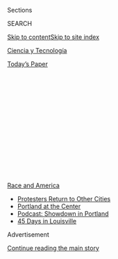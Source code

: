 <div id="app">

<div>

<div>

<div>

<div class="NYTAppHideMasthead css-1q2w90k e1suatyy0">

<div class="section css-ui9rw0 e1suatyy2">

<div class="css-eph4ug er09x8g0">

<div class="css-6n7j50">

</div>

<span class="css-1dv1kvn">Sections</span>

<div class="css-10488qs">

<span class="css-1dv1kvn">SEARCH</span>

</div>

[Skip to content](#site-content)[Skip to site index](#site-index)

</div>

<div id="masthead-section-label" class="css-1wr3we4 eaxe0e00">

[Ciencia y
Tecnología](https://www.nytimes.com/es/section/ciencia-y-tecnologia)

</div>

<div class="css-10698na e1huz5gh0">

</div>

</div>

<div id="masthead-bar-one" class="section hasLinks css-15hmgas e1csuq9d3">

<div class="css-uqyvli e1csuq9d0">

</div>

<div class="css-1uqjmks e1csuq9d1">

</div>

<div class="css-9e9ivx">

[](https://myaccount.nytimes.com/auth/login?response_type=cookie&client_id=vi)

</div>

<div class="css-1bvtpon e1csuq9d2">

[Today’s
Paper](https://www.nytimes.com/section/todayspaper)

</div>

</div>

</div>

</div>

<div data-aria-hidden="false">

<div id="site-content" data-role="main">

<div>

<div class="css-1aor85t" style="opacity:0.000000001;z-index:-1;visibility:hidden">

<div class="css-1hqnpie">

<div class="css-epjblv">

<span class="css-17xtcya">[Ciencia y
Tecnología](/es/section/ciencia-y-tecnologia)</span><span class="css-x15j1o">|</span><span class="css-fwqvlz">La
desinformación sobre las protestas por George Floyd se propaga en las
redes
sociales</span>

</div>

<div class="css-k008qs">

<div class="css-1iwv8en">

<span class="css-18z7m18"></span>

<div>

</div>

</div>

<span class="css-1n6z4y">https://nyti.ms/3csfk1K</span>

<div class="css-1705lsu">

<div class="css-4xjgmj">

<div class="css-4skfbu" data-role="toolbar" data-aria-label="Social Media Share buttons, Save button, and Comments Panel with current comment count" data-testid="share-tools">

  - 
  - 
  - 
  - 
    
    <div class="css-6n7j50">
    
    </div>

  - 

</div>

</div>

</div>

</div>

</div>

</div>

<div id="NYT_TOP_BANNER_REGION" class="css-13pd83m">

<div>

<div id="styln-prism-menu-1590763508878" class="section interactive-content interactive-size-medium css-1edisqu">

<div class="css-17ih8de interactive-body">

<div id="scroll-container" class="css-1gj85ro">

[<span class="styln-title-wrap"><span class="css-1pje3qr">Race
and</span><span class="css-1pje3qr">
America</span></span>](https://www.nytimes.com/news-event/george-floyd-protests-minneapolis-new-york-los-angeles?action=click&pgtype=Article&state=default&region=TOP_BANNER&context=storylines_menu)

  - [Protesters Return to Other
    Cities](https://www.nytimes.com/2020/07/26/us/protests-portland-seattle-trump.html?action=click&pgtype=Article&state=default&region=TOP_BANNER&context=storylines_menu)
  - [Portland at the
    Center](https://www.nytimes.com/2020/07/24/us/portland-oregon-protests-white-race.html?action=click&pgtype=Article&state=default&region=TOP_BANNER&context=storylines_menu)
  - [Podcast: Showdown in
    Portland](https://www.nytimes.com/2020/07/23/podcasts/the-daily/portland-protests.html?action=click&pgtype=Article&state=default&region=TOP_BANNER&context=storylines_menu)
  - [45 Days in
    Louisville](https://www.nytimes.com/interactive/2020/07/16/us/black-lives-matter-protests-louisville-breonna-taylor.html?action=click&pgtype=Article&state=default&region=TOP_BANNER&context=storylines_menu)

</div>

</div>

</div>

</div>

</div>

<div id="top-wrapper" class="css-1sy8kpn">

<div id="top-slug" class="css-l9onyx">

Advertisement

</div>

[Continue reading the main
story](#after-top)

<div class="ad top-wrapper" style="text-align:center;height:100%;display:block;min-height:250px">

<div id="top" class="place-ad" data-position="top" data-size-key="top">

</div>

</div>

<div id="after-top">

</div>

</div>

<div>

<div id="sponsor-wrapper" class="css-1hyfx7x">

<div id="sponsor-slug" class="css-19vbshk">

Supported by

</div>

[Continue reading the main
story](#after-sponsor)

<div id="sponsor" class="ad sponsor-wrapper" style="text-align:center;height:100%;display:block">

</div>

<div id="after-sponsor">

</div>

</div>

<div class="css-186x18t">

Tecnología

</div>

<div class="css-1vkm6nb ehdk2mb0">

# La desinformación sobre las protestas por George Floyd se propaga en las redes sociales

</div>

En el universo de la información falsa en línea, Floyd sigue vivo y
George Soros es el culpable por las protestas.

<div class="css-79elbk" data-testid="photoviewer-wrapper">

<div class="css-z3e15g" data-testid="photoviewer-wrapper-hidden">

</div>

<div class="css-1a48zt4 ehw59r15" data-testid="photoviewer-children">

![<span class="css-16f3y1r e13ogyst0" data-aria-hidden="true">Un mural
de George Floyd en el lugar de su arresto mortal en Mineápolis. La
información falsa relacionada con su muerte se está extendiendo en
línea.</span><span class="css-cnj6d5 e1z0qqy90" itemprop="copyrightHolder"><span class="css-1ly73wi e1tej78p0">Credit...</span><span><span>Caroline
Yang para The New York
Times</span></span></span>](https://static01.nyt.com/images/2020/06/01/business/03unrest-disinfo-ES/merlin_173069919_3a77e392-c604-4c90-b4fd-c76e3463c034-articleLarge.jpg?quality=75&auto=webp&disable=upscale)

</div>

</div>

<div class="css-18e8msd">

<div class="css-vp77d3 epjyd6m0">

<div class="css-1baulvz">

Por [<span class="css-1baulvz last-byline" itemprop="name">Davey
Alba</span>](https://www.nytimes.com/by/davey-alba)

</div>

</div>

  - 
    
    <div class="css-ld3wwf e16638kd2">
    
    3 de junio de
    2020
    
    </div>

  - 
    
    <div class="css-4xjgmj">
    
    <div class="css-d8bdto" data-role="toolbar" data-aria-label="Social Media Share buttons, Save button, and Comments Panel with current comment count" data-testid="share-tools">
    
      - 
      - 
      - 
      - 
        
        <div class="css-6n7j50">
        
        </div>
    
      - 
    
    </div>
    
    </div>

</div>

<div class="css-mdjrty">

[Read in
English](https://www.nytimes.com/2020/06/01/technology/george-floyd-misinformation-online.html "Read in English")

</div>

</div>

<div class="section meteredContent css-1r7ky0e" name="articleBody" itemprop="articleBody">

<div class="css-1fanzo5 StoryBodyCompanionColumn">

<div class="css-53u6y8">

[Regístrate para recibir nuestro
boletín](https://www.nytimes.com/newsletters/el-times) con lo mejor de
The New York Times.

-----

*\[*[*Sigue nuestras actualizaciones en vivo de las protestas por George
Floyd en Estados
Unidos*](https://www.nytimes.com/2020/06/02/us/protests-today-george-floyd.html)*.\]*

En Twitter y en Facebook circulan cientos de publicaciones que dicen que
George Floyd en realidad no está muerto.

Los creadores de conspiraciones están argumentando sin fundamentos que
George Soros, el inversionista multimillonario y donante del partido
demócrata, está financiando las [extensas
manifestacione](https://www.nytimes.com/live/2020/george-floyd-protests-today-06-01)s
en contra de la brutalidad policiaca.

Además, los comentaristas conservadores aseguran con pocas pruebas que
[antifa, el movimiento activista antifascismo de extrema
izquierda](https://www.nytimes.com/es/2020/06/02/espanol/mundo/que-es-antifa.html),
coordinó los disturbios y saqueos que surgieron de las manifestaciones.

Las mentiras, teorías de conspiración y otra información falsa se desata
en línea conforme se ha acumulado el furor en torno a Floyd, un hombre
negro que [fue asesinado la semana pasada bajo custodia de la
policía](https://www.nytimes.com/2020/05/31/us/george-floyd-investigation.html)
de Mineápolis. La desinformación ha aparecido conforme las
manifestaciones dominan el diálogo, superando por mucho el volumen de
las publicaciones en línea y las menciones en los medios acerca de las
[manifestaciones del año pasado en Hong
Kong](https://www.nytimes.com/news-event/hong-kong-protests) y el
[movimiento de los chalecos
amarillos](https://www.nytimes.com/2019/04/15/business/yellow-vests-movement-inequality.html)
en Francia, de acuerdo con la compañía de análisis de medios Zignal
Labs.

</div>

</div>

<div class="css-1fanzo5 StoryBodyCompanionColumn">

<div class="css-53u6y8">

En su punto álgido el viernes, Floyd y las manifestaciones en torno a su
muerte se mencionaron 8,8 millones de veces, dijo Zignal Labs, que
analizó transmisiones globales por televisión y redes sociales. En
contraste, las noticias de las manifestaciones de Hong Kong alcanzaron
1,5 millones de menciones al día y el movimiento de los chalecos
amarillos, 941.000.

“La combinación de sucesos cambiantes, la atención continua y, sobre
todo, las profundas divisiones existentes hacen de este movimiento una
tormenta perfecta para la desinformación”, dijo Graham Brookie, director
del Laboratorio de Investigación Forense Digital del Consejo Atlántico.
“Toda esa desinformación es tóxica y provoca que nuestros desafíos y
divisiones, tan reales, sean más difíciles de abordar”.

El choque de tensiones raciales y la polarización política durante l[a
pandemia del
coronavirus](https://www.nytimes.com/news-event/coronavirus?action=click&pgtype=Article&state=default&module=styln-coronavirus&variant=show&region=TOP_BANNER&context=storylines_menu)
han aumentado el volumen de la desinformación, dijeron investigadores.
Gran parte de la desinformación está siendo compartida por el grupo
conspiracionista QAnon y comentaristas de extrema derecha, así como por
simpatizantes de la izquierda, dijo Brookie.

El presidente Donald Trump ha atizado la información divisiva. A lo
largo de los últimos días, publicó en Twitter que [antifa era una
“organización
terrorista”](https://www.nytimes.com/reuters/2020/05/31/us/31reuters-minneapolis-police-trump-antifa.html)
y animó a los ciudadanos a [asistir a una contramanifestación que llamó
“Noche de
MAGA](https://www.nytimes.com/2020/05/30/us/politics/trump-threatens-protesters-dogs-weapons.html)
(Hagamos a Estados Unidos grandioso de nuevo, por su sigla en inglés)”
en la Casa Blanca.

Además, las personas están experimentando altos niveles de temor,
incertidumbre e indignación, dijo Claire Wardle, directora ejecutiva de
First Draft, una organización que combate la desinformación en línea.
Eso crea “el peor contexto posible para un entorno informativo
saludable”, dijo.

</div>

</div>

<div class="css-1fanzo5 StoryBodyCompanionColumn">

<div class="css-53u6y8">

Twitter y Facebook no hicieron comentarios de inmediato.

A continuación tres categorías importantes de mentiras que han surgido
en las plataformas de redes sociales sobre la muerte de Floyd y las
manifestaciones.

## La muerte ‘falsa’ de George Floyd

El rumor infundado de que Floyd está vivo es emblemático de la narrativa
de desinformación que asegura que un suceso noticioso fue montado. Esto
se ha vuelto cada vez más común a lo largo de los años, pues los
creadores de conspiraciones dicen, entre otros ejemplos, que el
alunizaje en 1969 y la masacre de 2012 en la Escuela Primaria Sandy Hook
fueron engaños.

El viernes, JonXArmy, un canal de teorías de conspiración en YouTube,
compartió un video de 22 minutos que aseguraba falsamente que la muerte
de Floyd había sido montada. El video fue compartido casi 100 veces en
Facebook, la mayoría en grupos [dirigidos por
QAnon](https://www.nytimes.com/2020/02/09/us/politics/qanon-trump-conspiracy-theory.html),
por lo que alcanzó a 1,3 millones de personas, de acuerdo con datos de
CrowdTangle, una herramienta que analiza interacciones en las redes
sociales.

Jon Miller, quien dirige el canal JonXArmy, no respondió de inmediato a
las solicitudes para hacer comentarios. YouTube dijo en su sitio que
había eliminado el video, con base en su política contra el discurso de
odio.

En Twitter, las publicaciones que decían “George Floyd no está muerto”
también fueron tuiteadas cientos de veces a lo largo de la semana
pasada, y la frase tuvo su punto máximo de 15 menciones en un periodo de
diez minutos el lunes por la mañana, de acuerdo con Dataminr, un
servicio de monitoreo de redes sociales.

En miles de otras publicaciones en Facebook y Twitter, hubo gente que
afirmó falsamente que Derek Chauvin, el oficial de policía de Minnesota
que fue [acusado de asesinato en tercer grado y homicidio involuntario
en segundo
grado](https://www.nytimes.com/2020/05/29/us/minneapolis-police-george-floyd.html)
por la muerte de Floyd, era un actor y que todo el incidente había sido
falsificado por el estado profundo.

## La conspiración de George Soros

La idea falsa de que Soros financió las manifestaciones aumentó en las
redes sociales a lo largo de la semana pasada, lo cual muestra la manera
en que los sucesos pueden revivir viejas teorías de conspiración.
Durante años, una red informal de activistas y personajes políticos de
la derecha ha presentado a Soros [como un villano que se opone a los
conservadores,](https://www.nytimes.com/2018/05/29/us/roseanne-george-soros-twitter.html)
y se ha convertido en una leyenda urbana conveniente para todo tipo de
males.

</div>

</div>

<div class="css-1fanzo5 StoryBodyCompanionColumn">

<div class="css-53u6y8">

En Twitter, Soros fue mencionado en 34.000 tuits relacionados con la
muerte de Floyd a lo largo de la semana pasada, de acuerdo con Dataminr.
Más de 90 videos en cinco idiomas que mencionan conspiraciones sobre
Soros también fueron publicados en YouTube a lo largo de los últimos
siete días, de acuerdo con un análisis de The New York Times.

En Facebook, 72.000 publicaciones mencionaron a Soros la semana pasada,
un aumento en comparación con las 12.600 de la semana previa, de acuerdo
con el análisis del Times. De las diez publicaciones con más
interacciones acerca de Soros en la red social, nueve tenían
conspiraciones falsas que lo vinculaban con los disturbios. Fueron
compartidas de manera colectiva más de 110.000 veces.

Dos de las primeras publicaciones de Facebook que compartieron las
conspiraciones sobre Soros fueron del comisionado de agricultura de
Texas, [Sid Miller](https://www.facebook.com/MillerForTexas/), un
abierto defensor de Trump.

“No tengo ninguna duda de que George Soros está financiando estas
llamadas protestas ‘espontáneas’”, escribió Miller en una de sus
publicaciones. “¡Soros es pura maldad y está empeñado en destruir
nuestro país\!”.

Miller no respondió de inmediato a una solicitud de comentarios.

Farshad Shadloo, un portavoz de YouTube, dijo que los videos de
conspiración de Soros no violaban los lineamientos de la compañía, pero
que el sitio no los estaba recomendando.

Una portavoz de Soros dijo: “Deploramos la idea falsa de que la gente
que sale a las calles para expresar su dolor ha recibido pagos por parte
de George Soros o de cualquier otra persona”.

## Desinformación antifa

La teoría sin fundamentos de que los activistas antifa son responsables
de los disturbios y los saqueos fue el fragmento de desinformación más
grande acerca de las manifestaciones rastreado por Zignal Labs, que
analizó ciertas categorías de mentiras. De 873.000 piezas de
desinformación relacionadas con las manifestaciones, 575.800 fueron
menciones de antifa, dijo Zignal Labs.

</div>

</div>

<div class="css-1fanzo5 StoryBodyCompanionColumn">

<div class="css-53u6y8">

La narrativa antifa ganó popularidad porque “las redes establecidas
desde hace tiempo por influentes hiperpartidistas en las redes sociales
ahora trabajan en conjunto como una máquina bien lubricada”, dijo Erin
Gallagher, investigadora de redes sociales.

Eso comenzó cuando Trump tuiteó el domingo que “los anarquistas
dirigidos por antifa” y “los anarquistas de la izquierda radical” eran
los responsables de los disturbios, sin proporcionar más detalles.
Después dijo que antifa era “una organización terrorista”.

Dan Bongino, comentarista político conservador que sin éxito ha sido
candidato a la Cámara de Representantes varias veces, continuó con esta
narrativa. En el programa de televisión “Fox and Friends” el lunes,
Bongino dijo que los activistas antifa eran los responsables de un
ataque “sofisticado” contra la Casa Blanca y lo describió como una
“insurrección”.

No respondió de inmediato a una solicitud para hacer comentarios.

Esas afirmaciones poco después se propagaron en las redes sociales. Más
de 6000 publicaciones de Facebook que vinculan al movimiento antifa con
las manifestaciones aparecieron en los últimos siete días y han amasado
más de 1,3 millones de me gusta y de publicaciones compartidas, de
acuerdo con el análisis del Times.

Y en Twitter, un falso “manual” que especifica “órdenes de disturbios”
supuestamente emitido por los demócratas, que ordenaban a activistas
antifa que causaran problemas, circuló ampliamente. Pero el llamado
manual fue la resurrección de un viejo engaño vinculado a los disturbios
de abril de 2015, en Baltimore, por la muerte de Freddie Gray bajo
custodia policial, i[nformó
Snope](https://www.snopes.com/fact-check/floyd-instruction-manual-protesters/),
un sitio web de verificación de hechos.

Sheera Frenkel colaboró con este reportaje. Ben Decker colaboró con la
investigación.

Davey Alba es una reportera de tecnología que cubre desinformación. En
2019, ganó un premio Livingston a la excelencia por cobertura
internacional y un premio Mirror por la mejor historia sobre periodismo
en peligro. [@daveyalba](https://twitter.com/daveyalba)

</div>

</div>

<div>

</div>

<div class="css-1fanzo5 StoryBodyCompanionColumn">

<div class="css-53u6y8">

-----

</div>

</div>

</div>

<div>

</div>

<div>

</div>

<div>

</div>

<div>

<div id="bottom-wrapper" class="css-1ede5it">

<div id="bottom-slug" class="css-l9onyx">

Advertisement

</div>

[Continue reading the main
story](#after-bottom)

<div id="bottom" class="ad bottom-wrapper" style="text-align:center;height:100%;display:block;min-height:90px">

</div>

<div id="after-bottom">

</div>

</div>

</div>

</div>

</div>

## Site Index

<div>

</div>

## Site Information Navigation

  - [© <span>2020</span> <span>The New York Times
    Company</span>](https://help.nytimes.com/hc/en-us/articles/115014792127-Copyright-notice)

<!-- end list -->

  - [NYTCo](https://www.nytco.com/)
  - [Contact
    Us](https://help.nytimes.com/hc/en-us/articles/115015385887-Contact-Us)
  - [Work with us](https://www.nytco.com/careers/)
  - [Advertise](https://nytmediakit.com/)
  - [T Brand Studio](http://www.tbrandstudio.com/)
  - [Your Ad
    Choices](https://www.nytimes.com/privacy/cookie-policy#how-do-i-manage-trackers)
  - [Privacy](https://www.nytimes.com/privacy)
  - [Terms of
    Service](https://help.nytimes.com/hc/en-us/articles/115014893428-Terms-of-service)
  - [Terms of
    Sale](https://help.nytimes.com/hc/en-us/articles/115014893968-Terms-of-sale)
  - [Site
    Map](https://spiderbites.nytimes.com)
  - [Help](https://help.nytimes.com/hc/en-us)
  - [Subscriptions](https://www.nytimes.com/subscription?campaignId=37WXW)

</div>

</div>

</div>

</div>

